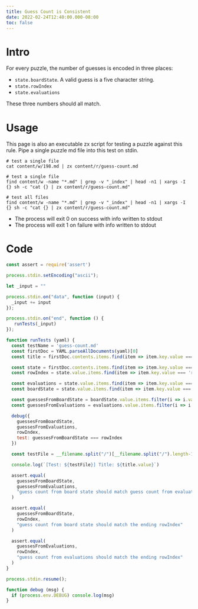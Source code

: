 ```yaml
---
title: Guess Count is Consistent
date: 2022-02-24T12:40:00.000-08:00
toc: false
---
```


# Intro

For every puzzle, the number of guesses is encoded in three places:

- `state.boardState`. A valid guess is a five character string.
- `state.rowIndex`
- `state.evaluations`

These three numbers should all match.

# Usage

This page is also an executable zx script for testing a puzzle against this rule. Pipe a single puzzle md file into this test on stdin.

```
# test a single file
cat content/w/198.md | zx content/r/guess-count.md

# test a single file
find content/w -name "*.md" | grep -v "_index" | head -n1 | xargs -I {} sh -c "cat {} | zx content/r/guess-count.md"

# test all files
find content/w -name "*.md" | grep -v "_index" | head -n1 | xargs -I {} sh -c "cat {} | zx content/r/guess-count.md"
```

- The process will exit 0 on success with info written to stdout
- The process will exit 1 on failure with info written to stdout

# Code

```js
const assert = require('assert')

process.stdin.setEncoding("ascii");

let _input = ""

process.stdin.on("data", function (input) {
  _input += input
});

process.stdin.on("end", function () {
   runTests(_input)
});

function runTests (yaml) {
  const testName = 'guess-count.md'
  const firstDoc = YAML.parseAllDocuments(yaml)[0]
  const title = firstDoc.contents.items.find(item => item.key.value === 'title')

  const state = firstDoc.contents.items.find(item => item.key.value === 'state')
  const rowIndex = state.value.items.find(item => item.key.value === 'rowIndex').value.value

  const evaluations = state.value.items.find(item => item.key.value === 'evaluations')
  const boardState = state.value.items.find(item => item.key.value === 'boardState')

  const guessesFromBoardState = boardState.value.items.filter(i => i.value.length === 5).length
  const guessesFromEvaluations = evaluations.value.items.filter(i => i.type === 'FLOW_SEQ').length

  debug({
    guessesFromBoardState,
    guessesFromEvaluations,
    rowIndex,
    test: guessesFromBoardState === rowIndex
  })

  const testFile = __filename.split("/")[__filename.split("/").length-1]

  console.log(`[Test: ${testFile}] Title: ${title.value}`)

  assert.equal(
    guessesFromBoardState,
    guessesFromEvaluations,
    "guess count from board state should match guess count from evaluations"
  )

  assert.equal(
    guessesFromBoardState,
    rowIndex,
    "guess count from board state should match the ending rowIndex"
  )

  assert.equal(
    guessesFromEvaluations,
    rowIndex,
    "guess count from evaluations should match the ending rowIndex"
  )
}

process.stdin.resume();

function debug (msg) {
  if (process.env.DEBUG) console.log(msg)  
}
```
